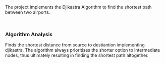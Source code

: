 The project implements the Djikastra Algorithm to find the shortest path between two airports. 

<br>

### Algorithm Analysis
Finds the shortest distance from source to destiantion implementing djikastra. The algorithm always prioritises the shorter option to intermediate nodes, thus ultimately resulting in finding the shortest path altogether.
